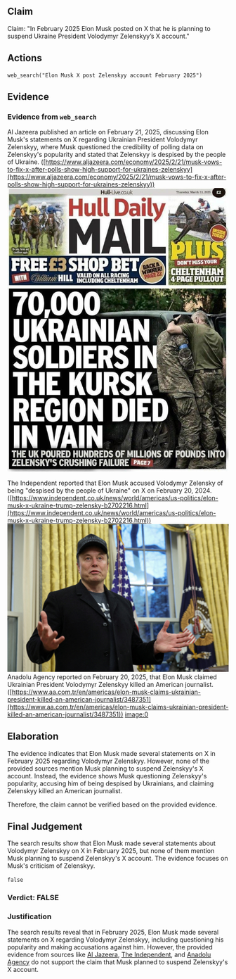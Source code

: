 ## Claim
Claim: "In February 2025 Elon Musk posted on X that he is planning to suspend Ukraine President Volodymyr Zelenskyy’s X account."

## Actions
```
web_search("Elon Musk X post Zelenskyy account February 2025")
```

## Evidence
### Evidence from `web_search`
Al Jazeera published an article on February 21, 2025, discussing Elon Musk's statements on X regarding Ukrainian President Volodymyr Zelenskyy, where Musk questioned the credibility of polling data on Zelenskyy's popularity and stated that Zelenskyy is despised by the people of Ukraine. ([https://www.aljazeera.com/economy/2025/2/21/musk-vows-to-fix-x-after-polls-show-high-support-for-ukraines-zelenskyy](https://www.aljazeera.com/economy/2025/2/21/musk-vows-to-fix-x-after-polls-show-high-support-for-ukraines-zelenskyy)) ![image 1](media/0.jpg)

The Independent reported that Elon Musk accused Volodymyr Zelensky of being "despised by the people of Ukraine" on X on February 20, 2024. ([https://www.independent.co.uk/news/world/americas/us-politics/elon-musk-x-ukraine-trump-zelensky-b2702216.html](https://www.independent.co.uk/news/world/americas/us-politics/elon-musk-x-ukraine-trump-zelensky-b2702216.html)) ![image 9105](media/2025-08-30_21-49-1756590583-238052.jpg) Anadolu Agency reported on February 20, 2025, that Elon Musk claimed Ukrainian President Volodymyr Zelenskyy killed an American journalist. ([https://www.aa.com.tr/en/americas/elon-musk-claims-ukrainian-president-killed-an-american-journalist/3487351](https://www.aa.com.tr/en/americas/elon-musk-claims-ukrainian-president-killed-an-american-journalist/3487351)) <image:0>


## Elaboration
The evidence indicates that Elon Musk made several statements on X in February 2025 regarding Volodymyr Zelenskyy. However, none of the provided sources mention Musk planning to suspend Zelenskyy's X account. Instead, the evidence shows Musk questioning Zelenskyy's popularity, accusing him of being despised by Ukrainians, and claiming Zelenskyy killed an American journalist.

Therefore, the claim cannot be verified based on the provided evidence.


## Final Judgement
The search results show that Elon Musk made several statements about Volodymyr Zelenskyy on X in February 2025, but none of them mention Musk planning to suspend Zelenskyy's X account. The evidence focuses on Musk's criticism of Zelenskyy.

`false`

### Verdict: FALSE

### Justification
The search results reveal that in February 2025, Elon Musk made several statements on X regarding Volodymyr Zelenskyy, including questioning his popularity and making accusations against him. However, the provided evidence from sources like [Al Jazeera](https://www.aljazeera.com/economy/2025/2/21/musk-vows-to-fix-x-after-polls-show-high-support-for-ukraines-zelenskyy), [The Independent](https://www.independent.co.uk/news/world/americas/us-politics/elon-musk-x-ukraine-trump-zelensky-b2702216.html), and [Anadolu Agency](https://www.aa.com.tr/en/americas/elon-musk-claims-ukrainian-president-killed-an-american-journalist/3487351) do not support the claim that Musk planned to suspend Zelenskyy's X account.

